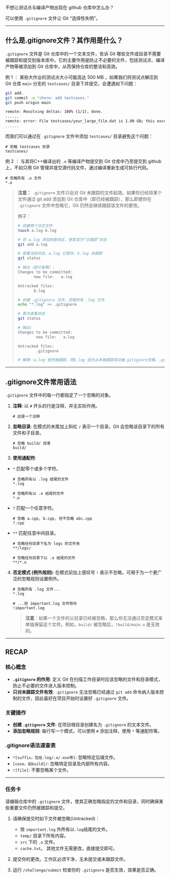 不想让测试点与编译产物出现在 github 仓库中怎么办？

可以使用 `.gitignore` 文件让 Git “选择性失明”。

---

## 什么是.gitignore文件？其作用是什么？

`.gitignore` 文件是 Git 仓库中的一个文本文件，告诉 Git 哪些文件或目录不需要被跟踪和提交到版本库中。它的主要作用是防止不必要的文件，包括测试点、编译产物等被添加到 Git 仓库中，从而保持仓库的整洁和高效。

例 1 ：
某些大作业的测试点大小可能高达 500 MB ，如果我们将测试点解压到 Git 仓库 `main` 分支的 `testcases/` 目录下并提交，会遭遇如下问题：
``` bash
git add.
git commit -m "chore: add testcases."
git push origin main

remote: Resolving deltas: 100% (1/1), done.
......
remote: error: File testcases/your_large_file.dat is 1.00 GB; this exceeds GitHub's file size limit of 100.00 MB
......
```
而我们可以通过在 `.gitignore` 文件中添加 `testcases/` 目录避免这个问题：
``` .gitignore
# 忽略 testcases 目录
testcases/
```

例 2 ：
与其将C++编译出的 `.o` 等编译产物提交到 Git 仓库中乃至提交到 github 上，不如只用 Git 管理并提交源代码文件，通过编译重新生成可执行代码。
``` .gitignore
# 忽略所有 .o 文件
*.o
```


> **注意：** `.gitignore` 文件只会对 Git 未跟踪的文件起效。如果你已经将某个文件通过 git add 添加到 Git 仓库中（即已经被跟踪），那么即使你在 `.gitignore` 文件中忽略它，Git 仍然会继续跟踪该文件的更改。
> 
> 例子：
> ``` bash
> # 创建两个日志文件
> touch a.log b.log
>
> # 将 a.log 添加到暂存区，使其变为“已跟踪”状态
> git add a.log
>
> # 查看当前状态，a.log 已暂存，b.log 未跟踪
> git status
>
> # 输出（部分省略）:
> Changes to be committed:
>        new file:   a.log
>
> Untracked files:
>        b.log
>
> # 创建 .gitignore 文件，忽略所有 .log 文件
> echo "*.log" >> .gitignore
>
> # 再次查看状态
> git status
>
> # 输出:
> Changes to be committed:
>         new file:   a.log  
>
> Untracked files:
>         .gitignore 
>
> # 解释：a.log 依然被跟踪，而b.log 因为从未被跟踪成功被.gitignore忽略。.gitignore 文件本身是新文件
>```

---

## .gitignore文件常用语法
`.gitignore` 文件中的每一行都指定了一个忽略的对象。

1. **注释**: 以 `#` 开头的行是注释，并无实际作用。
    ```gitignore
    # 这是一个注释
    ```

2. **忽略目录**: 在模式的末尾加上斜杠 `/` 表示一个目录。Git 会忽略该目录下的所有文件和子目录。
    ```gitignore
    # 忽略 build/ 目录
    build/
    ```

3. **使用通配符**:
  * `*` 匹配零个或多个字符。
    ```gitignore
    # 忽略所有以 .log 结尾的文件
    *.log 

    # 忽略所有以 .o 结尾的文件
    *.o
    ```
  * `?` 匹配一个任意字符。
    ```gitignore
    # 忽略 a.cpp, b.cpp, 但不忽略 abc.cpp
    ?.cpp
    ```
  * `**` 匹配任意中间目录。
    ```gitignore
    # 忽略任何目录下名为 logs 的文件夹
    **/logs/

    # 忽略任何目录下以 .o 结尾的文件
    **/*.o
    ```

4.  **否定模式 (例外规则)**: 在模式前加上感叹号 `!` 表示不忽略，可用于为一个更广泛的忽略规则设置例外。
    ```gitignore
    # 忽略所有 .log 文件...
    *.log

    # ...但 important.log 文件除外
    !important.log
    ```
    >**注意**：如果一个文件的父目录已经被忽略，那么你无法通过否定模式来单独保留这个文件。例如，`build/` 被忽略后，`!build/main.o` 是无效的。

---

## RECAP

### 核心概念

- **`.gitignore` 的作用**: 定义 Git 在扫描工作目录时应该忽略的文件和目录模式，防止不必要的文件进入版本控制。
- **只对未跟踪文件有效**: `.gitignore` 无法忽略已经通过 `git add` 命令纳入版本控制的文件，因此最好在项目开始时设置好 `.gitignore` 文件。

### 关键操作

- **创建 `.gitignore` 文件**: 在项目根目录创建名为 `.gitignore` 的文本文件。
- **添加忽略规则**: 每行写一个模式，可以使用 `#` 添加注释，使用 `*` 等通配符等。

### .gitignore语法速查表

- `*[suffix，包括.log/.o/.exe等]`: 忽略特定后缀文件。
- `[case，如build]/`: 忽略特定目录及内部所有内容。
- `![file]`: 不要忽略某个文件。

---

### 任务卡

请编辑仓库中的 `.gitignore` 文件，使其正确忽略指定的文件和目录，同时确保某些重要文件仍然被跟踪和提交。

1. 请确保提交时如下文件被忽略(Untracked)：
   - 除 `important.log` 外所有以`.log`结尾的文件。
   - `temp/` 目录下所有内容。
   - `src` 下的 `.o` 文件。
   - `cache.txt`。
  其他文件无需更改，直接提交即可。

2. 提交你的更改。工作区必须干净，无未提交或未跟踪文件。

3. 运行 `/challenge/submit` 检查你的 `.gitignore` 是否生效，效果是否正确。
